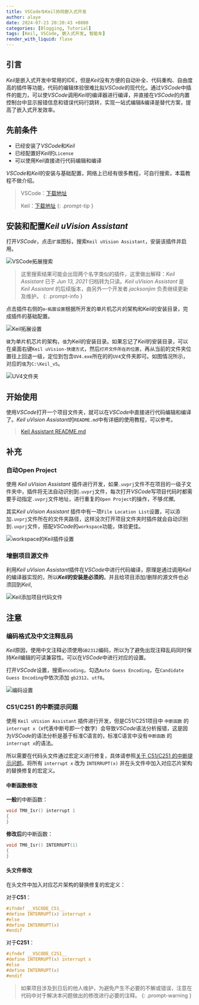 ```yaml
---
title: VSCode与Keil协同嵌入式开发
author: alaye
date: 2024-07-23 20:20:43 +0800
categories: [Blogging, Tutorial]
tags: [Keil, VSCode, 嵌入式开发, 智能车]
render_with_liquid: flase
---
```


## 引言

*Keil*是嵌入式开发中常用的IDE，但是*Keil*没有方便的自动补全、代码重构、自由度高的插件等功能，代码的编辑体验很难比拟*VSCode*的现代化。通过*VSCode*中插件的能力，可以使*VSCode*调用*Keil*的编译器进行编译，并直接在*VSCode*的内置控制台中显示报错信息和错误代码行跳转，实现一站式编辑&编译是替代方案，提高了嵌入式开发效率。

## 先前条件

* 已经安装了*VSCode*和*Keil*
* 已经配置好*Keil*的`License`
* 可以使用Keil直接进行代码编辑和编译

*VSCode*和*Keil*的安装与基础配置，网络上已经有很多教程，可自行搜索，本篇教程不做介绍。

> VSCode：[下载地址](https://code.visualstudio.com/download)
> 
> Keil：[下载地址](https://www.keil.com/download/product/)
{: .prompt-tip }

## 安装和配置*Keil uVision Assistant*

打开*VSCode*，点击`扩展`图标，搜索`Keil uVision Assistant`，安装该插件并启用。

![VSCode拓展搜索](/assets/img/posts/2024-07-23-vscode-and-keil-collaborative-embedded-development/VSCode拓展搜索.png)

> 这里搜索结果可能会出现两个名字类似的插件，这里做出解释：*Keil Assistant* 已于 *Jun 13, 2021* 归档转为只读。*Keil uVision Assistant* 是 *Keil Assistant* 的后续版本，由另外一个开发者 *jacksonjim* 负责继续更新及维护。 
{: .prompt-info }

点击插件右侧的`⚙️`-`拓展设置`根据所开发的单片机芯片的架构和Keil的安装目录，完成插件的基础配置。

![Keil拓展设置](/assets/img/posts/2024-07-23-vscode-and-keil-collaborative-embedded-development/Keil%E6%8B%93%E5%B1%95%E8%AE%BE%E7%BD%AE.png)

`键`为单片机芯片的架构，`值`为Keil的安装目录。如果忘记了*Keil*的安装目录，可以在桌面右键`Keil uVision-快捷方式`，然后`打开文件所在的位置`，再从当前的文件夹位置往上回退一级，定位到包含`UV4.exe`所在的的`UV4`文件夹即可。如图情况所示，对应的`值`为`C:\Keil_v5`。

![UV4文件夹](/assets/img/posts/2024-07-23-vscode-and-keil-collaborative-embedded-development/UV4%E6%96%87%E4%BB%B6%E5%A4%B9.png)

## 开始使用

使用*VSCode*打开一个项目文件夹，就可以在*VSCode*中直接进行代码编辑和编译了。*Keil uVision Assistant*的`README.md`中有详细的使用教程，可以参考。

>[Keil Assistant README.md](https://github.com/jacksonjim/keil-assistant/blob/master/README.md)

## 补充

### 自动Open Project

使用 *Keil uVision Assistant* 插件进行开发，如果`.uvprj`文件不在项目的一级子文件夹中，插件将无法自动识别到`.uvprj`文件，每次打开*VSCode*写项目代码时都需要手动指定`.uvprj`文件地址，进行重复的`Open Project`的操作，不够*优雅*。

其实*Keil uVision Assistant* 插件中有一项`File Location List`设置，可以添加`.uvprj`文件所在的文件夹路径，这样没次打开项目文件夹时插件就会自动识别到`.uvprj`文件，搭配*VSCode*的`workspace`功能，体验更佳。

![workspace的Keil插件设置](/assets/img/posts/2024-07-23-vscode-and-keil-collaborative-embedded-development/workspace%E7%9A%84Keil%E6%8F%92%E4%BB%B6%E8%AE%BE%E7%BD%AE.png)  

### 增删项目源文件

利用*Keil uVision Assistant*插件在*VSCode*中进行代码编译，原理是通过调用*Keil*的编译器实现的，所以***Keil*的安装是必须的**。并且给项目添加/删除的源文件也必须回到*Keil*, 

![Keil添加项目代码文件](/assets/img/posts/2024-07-23-vscode-and-keil-collaborative-embedded-development/Keil%E6%B7%BB%E5%8A%A0%E9%A1%B9%E7%9B%AE%E4%BB%A3%E7%A0%81%E6%96%87%E4%BB%B6.png)  


## 注意

### 编码格式及中文注释乱码

*Keil*原因，使用中文注释必须使用`GB2312`编码，所以为了避免出现注释乱码同时保持*Keil*编辑的可读兼容性。可以在*VSCode*中进行对应的设置。

打开*VSCode*设置，搜索`encoding`，勾选`Auto Guess Encoding`，在`Candidate Guess Encoding`中依次添加 `gb2312`、`utf8`。

![编码设置](/assets/img/posts/2024-07-23-vscode-and-keil-collaborative-embedded-development/%E7%BC%96%E7%A0%81%E8%AE%BE%E7%BD%AE.png)  

### C51/C251 的中断提示问题

使用 `Keil uVision Assistant` 插件进行开发，但是C51/C251项目中 `中断函数` 的 `interrupt x`（x代表中断号即一个数字）会导致*VSCode*语法分析报错，这是因为*VSCode*的语法分析是基于标准C语言的，标准C语言中没有`中断函数` 的 `interrupt x`的语法。

所以需要在代码头文件通过宏定义进行修复，具体请参照[关于 C51/C251 的中断提示问题](https://github.com/jacksonjim/keil-assistant/blob/master/README.md)。将所有 `interrupt x` 改为 `INTERRUPT(x)` 并在头文件中加入对应芯片架构的替换修复的宏定义。

#### 中断函数修改

**一般**的中断函数：
```c
void TM0_Isr() interrupt 1
{
}
```
**修改后**的中断函数：
```c
void TM0_Isr() INTERRUPT(1)
{
}
```

#### 头文件修改

在头文件中加入对应芯片架构的替换修复的宏定义：

对于**C51**：
```c
#ifndef __VSCODE_C51__
#define INTERRUPT(x) interrupt x
#else
#define INTERRUPT(x)
#endif
```
对于**C251**：
```c
#ifndef __VSCODE_C251__
#define INTERRUPT(x) interrupt x
#else
#define INTERRUPT(x)
#endif
```
>如果项目涉及到日后的他人维护，为避免产生不必要的不解或错误，注意在代码中对于解决本问题做出的修改进行必要的注释。
{: .prompt-warning }